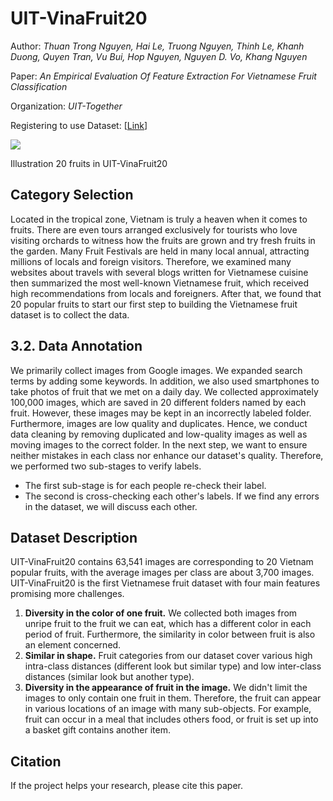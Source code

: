 # UIT-VinaFruit20

Author: *Thuan Trong Nguyen, Hai Le, Truong Nguyen,  Thinh Le,  Khanh Duong,  Quyen Tran,  Vu Bui, Hop Nguyen, Nguyen D. Vo, Khang Nguyen*

Paper: *An Empirical Evaluation Of Feature Extraction For Vietnamese Fruit Classification*

Organization: *UIT-Together*

Registering to use Dataset: [[Link](https://forms.gle/c7GCU4igG53PhVWp7)]

![](https://i.imgur.com/iUkFPHP.png)

Illustration 20 fruits in UIT-VinaFruit20


## Category Selection
Located in the tropical zone, Vietnam is truly a heaven when it comes to fruits. There are even tours arranged exclusively for tourists who love visiting orchards to witness how the fruits are grown and try fresh fruits in the garden. Many Fruit Festivals are held in many local annual, attracting millions of locals and foreign visitors. Therefore, we examined many websites about travels with several blogs written for Vietnamese cuisine then summarized the most well-known Vietnamese fruit, which received high recommendations from locals and foreigners. After that, we found that 20 popular fruits to start our first step to building the Vietnamese fruit dataset is to collect the data.

## 3.2.	Data Annotation
We primarily collect images from Google images. We expanded search terms by adding some keywords. In addition, we also used smartphones to take photos of fruit that we met on a daily day.  We collected approximately 100,000 images, which are saved in 20 different folders named by each fruit. However, these images may be kept in an incorrectly labeled folder. Furthermore, images are low quality and duplicates. Hence, we conduct data cleaning by removing duplicated and low-quality images as well as moving images to the correct folder. 
In the next step, we want to ensure neither mistakes in each class nor enhance our dataset's quality. Therefore, we performed two sub-stages to verify labels. 
* The first sub-stage is for each people re-check their label.
* The second is cross-checking each other's labels. If we find any errors in the dataset, we will discuss each other.



## Dataset Description
UIT-VinaFruit20 contains 63,541 images are corresponding to 20 Vietnam popular fruits, with the average images per class are about 3,700 images. UIT-VinaFruit20 is the first Vietnamese fruit dataset with four main features promising more challenges.  
1. **Diversity in the color of one fruit.** We collected both images from unripe fruit to the fruit we can eat, which has a different color in each period of fruit. Furthermore, the similarity in color between fruit is also an element concerned.
2. **Similar in shape.**  Fruit categories from our dataset cover various high intra-class distances (different look but similar type) and low inter-class distances (similar look but another type).
3. **Diversity in the appearance of fruit in the image.** We didn't limit the images to only contain one fruit in them. Therefore, the fruit can appear in various locations of an image with many sub-objects. For example, fruit can occur in a meal that includes others food, or fruit is set up into a basket gift contains another item.

## Citation
If the project helps your research, please cite this paper.

```


```
